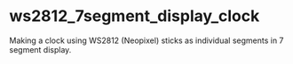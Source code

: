 # ws2812_7segment_display_clock
Making a clock using WS2812 (Neopixel) sticks as individual segments in 7 segment display.

